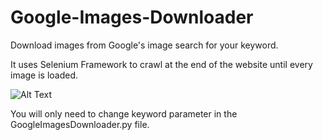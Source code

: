# Google-Images-Downloader
Download images from Google's image search for your keyword.

It uses Selenium Framework to crawl at the end of the website until every image is loaded. 

![Alt Text](https://media.giphy.com/media/1lzL9hi7yUFGDnLHMz/giphy.gif)


You will only need to change keyword parameter in the GoogleImagesDownloader.py file. 
